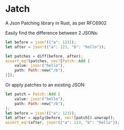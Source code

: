 # Jatch

A Json Patching library in Rust, as per RFC6902

Easily find the difference between 2 JSONs:
```rust
let before = json!({"a": 123});
let after = json!({"a": 123, "b": "hello"});

let patches = diff(before, after);
assert_eq!(patches, vec![Patch::Add {
    value: json!("hello"),
    path: Path::new("/b"),
}]);
```
Or apply patches to an existing JSON:
```rust
let patch = Patch::Add {
    value: json!("hello"),
    path: Path::new("/b"),
};
let before = json!({"a": 123});
let after = apply(before, vec![patch]).unwrap();
assert_eq!(after, json!({"a": 123, "b": "hello"});
```
